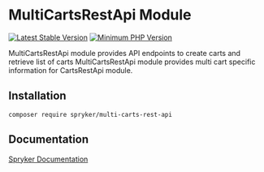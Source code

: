 # MultiCartsRestApi Module
[![Latest Stable Version](https://poser.pugx.org/spryker/multi-carts-rest-api/v/stable.svg)](https://packagist.org/packages/spryker/multi-carts-rest-api)
[![Minimum PHP Version](https://img.shields.io/badge/php-%3E%3D%207.4-8892BF.svg)](https://php.net/)

MultiCartsRestApi module provides API endpoints to create carts and retrieve list of carts
MultiCartsRestApi module provides multi cart specific information for CartsRestApi module.

## Installation

```
composer require spryker/multi-carts-rest-api
```

## Documentation

[Spryker Documentation](https://academy.spryker.com/developing_with_spryker/module_guide/modules.html)
